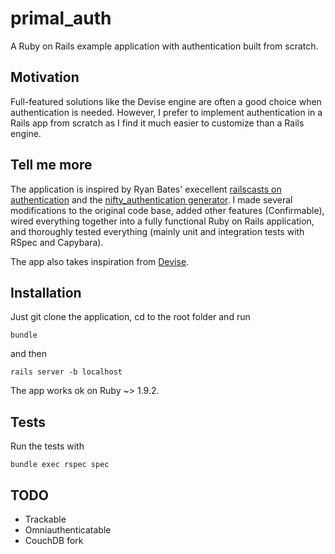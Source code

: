 # primal_auth

A Ruby on Rails example application with authentication built from scratch.


## Motivation

Full-featured solutions like the Devise engine are often a good choice when authentication is needed. However, I prefer to implement authentication in a Rails app from scratch as I find it much easier to customize than a Rails engine.


## Tell me more

The application is inspired by Ryan Bates' execellent [railscasts on authentication](http://asciicasts.com/tags/authentication) and the [nifty_authentication generator](https://github.com/ryanb/nifty-generators/blob/master/rails_generators/nifty_authentication/USAGE). I made several modifications to the original code base, added other features (Confirmable), wired everything together into a fully functional Ruby on Rails application, and thoroughly tested everything (mainly unit and integration tests with RSpec and Capybara).

The app also takes inspiration from [Devise](https://github.com/plataformatec/devise).


## Installation

Just git clone the application, cd to the root folder and run

    bundle

and then

    rails server -b localhost


The app works ok on Ruby ~> 1.9.2.


## Tests

Run the tests with

    bundle exec rspec spec


## TODO

* Trackable
* Omniauthenticatable
* CouchDB fork

